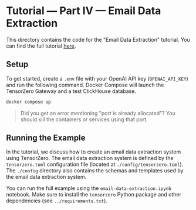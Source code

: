 # Tutorial — Part IV — Email Data Extraction

This directory contains the code for the "Email Data Extraction" tutorial.
You can find the full tutorial [here](https://www.tensorzero.com/docs/gateway/tutorial/).

## Setup

To get started, create a `.env` file with your OpenAI API key (`OPENAI_API_KEY`) and run the following command.
Docker Compose will launch the TensorZero Gateway and a test ClickHouse database.

```bash
docker compose up
```

> Did you get an error mentioning "port is already allocated"? You should kill the containers or services using that port.

## Running the Example

In the tutorial, we discuss how to create an email data extraction system using TensorZero.
The email data extraction system is defined by the `tensorzero.toml` configuration file (located at `./config/tensorzero.toml`).
The `./config` directory also contains the schemas and templates used by the email data extraction system.

You can run the full example using the `email-data-extraction.ipynb` notebook.
Make sure to install the `tensorzero` Python package and other dependencies (see `../requirements.txt`).
